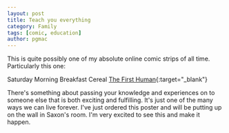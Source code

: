```yaml
---
layout: post
title: Teach you everything
category: Family
tags: [comic, education]
author: pgmac
---
```

This is quite possibly one of my absolute online comic strips of all time.  Particularly this one:

Saturday Morning Breakfast Cereal [The First Human](https://smbc.myshopify.com/collections/frontpage/products/the-first-human-19x27-poster){:target="_blank"}

There's something about passing your knowledge and experiences on to someone else that is both exciting and fulfilling.  It's just one of the many ways we can live forever.  I've just ordered this poster and will be putting up on the wall in Saxon's room.  I'm very excited to see this and make it happen.
